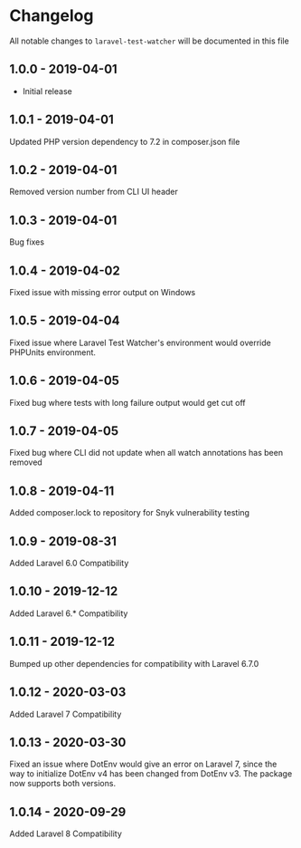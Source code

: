 # Changelog

All notable changes to `laravel-test-watcher` will be documented in this file

## 1.0.0 - 2019-04-01

- Initial release

## 1.0.1 - 2019-04-01

Updated PHP version dependency to 7.2 in composer.json file

## 1.0.2 - 2019-04-01

Removed version number from CLI UI header

## 1.0.3 - 2019-04-01

Bug fixes

## 1.0.4 - 2019-04-02

Fixed issue with missing error output on Windows

## 1.0.5 - 2019-04-04

Fixed issue where Laravel Test Watcher's environment would override PHPUnits environment.

## 1.0.6 - 2019-04-05

Fixed bug where tests with long failure output would get cut off

## 1.0.7 - 2019-04-05

Fixed bug where CLI did not update when all watch annotations has been removed

## 1.0.8 - 2019-04-11

Added composer.lock to repository for Snyk vulnerability testing

## 1.0.9 - 2019-08-31

Added Laravel 6.0 Compatibility 

## 1.0.10 - 2019-12-12

Added Laravel 6.* Compatibility 

## 1.0.11 - 2019-12-12

Bumped up other dependencies for compatibility with Laravel 6.7.0

## 1.0.12 - 2020-03-03

Added Laravel 7 Compatibility

## 1.0.13 - 2020-03-30

Fixed an issue where DotEnv would give an error on Laravel 7, since the way to initialize DotEnv v4 has been changed from DotEnv v3.
The package now supports both versions.

## 1.0.14 - 2020-09-29

Added Laravel 8 Compatibility
